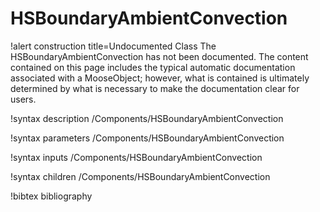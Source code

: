 <!-- MOOSE Documentation Stub: Remove this when content is added. -->

# HSBoundaryAmbientConvection

!alert construction title=Undocumented Class
The HSBoundaryAmbientConvection has not been documented. The content contained on this page includes the
typical automatic documentation associated with a MooseObject; however, what is contained is
ultimately determined by what is necessary to make the documentation clear for users.

!syntax description /Components/HSBoundaryAmbientConvection

!syntax parameters /Components/HSBoundaryAmbientConvection

!syntax inputs /Components/HSBoundaryAmbientConvection

!syntax children /Components/HSBoundaryAmbientConvection

!bibtex bibliography
